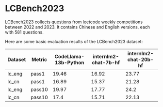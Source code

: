 # LCBench2023

LCBench2023 collects questions from leetcode weekly competitions between 2022 and 2023. It contains Chinese and English versions, each with 581 questions.

Here are some basic evaluation results of the LCBench2023 dataset:

| Dataset| Metric | CodeLlama-13b-Python | internlm2-chat-7b-hf | internlm2-chat-20b-hf |
| -------|  ------- | -------------------- | -------------------- | --------------------- |
| lc_eng |pass1   | 19.46                | 16.92                | 23.77                 |
| lc_cn  |pass1    | 16.89                | 15.37                | 21.28                 |
| lc_eng |pass10  | 19.97                | 17.77                | 24.2                  |
| lc_cn  |pass10   | 17.4                 | 15.71                | 22.13                 |
